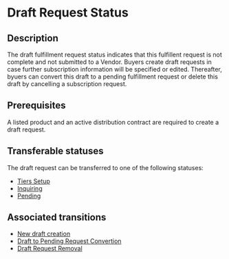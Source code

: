 # Draft Request Status
## Description
The draft fulfillment request status indicates that this fulfillent request is not complete and not submitted to a Vendor. Buyers create draft requests in case further subscription information will be specified or edited. Thereafter, byuers can convert this draft to a pending fulfillment request or delete this draft by cancelling a subscription request.
## Prerequisites
A listed product and an active distribution contract are required to create a draft request.
## Transferable statuses
The draft request can be transferred to one of the following statuses:

* [Tiers Setup](s-c-tiers-setup.html)
* [Inquiring](s-d-inquiring.html)
* [Pending](s-b-pending.html)

## Associated transitions
* [New draft creation](t-2-new-draft.html)
* [Draft to Pending Request Convertion](t-3-draft-pending.html)
* [Draft Request Removal](t-4-draft-deleted.html)